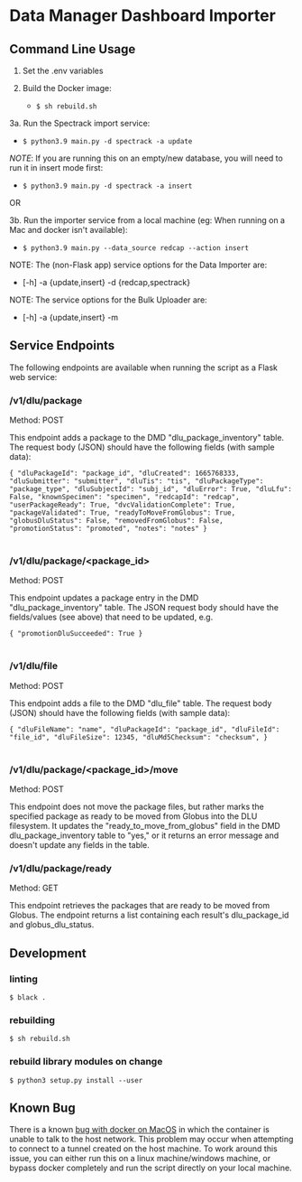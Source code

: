 # Data Manager Dashboard Importer 

## Command Line Usage

1. Set the .env variables

2. Build the Docker image: 
   - `$ sh rebuild.sh`

3a. Run the Spectrack import service:
   - `$ python3.9 main.py -d spectrack -a update`

*NOTE*: If you are running this on an empty/new database, you will need to run it in insert mode first:
   - `$ python3.9 main.py -d spectrack -a insert`

OR

3b. Run the importer service from a local machine (eg: When running on a Mac and docker isn't available):
   - `$ python3.9 main.py --data_source redcap --action insert`

NOTE: The (non-Flask app) service options for the Data Importer are:
   - [-h] -a {update,insert} -d {redcap,spectrack}

NOTE: The service options for the Bulk Uploader are:
- [-h] -a {update,insert} -m 

## Service Endpoints

The following endpoints are available when running the script as a Flask web service:

### /v1/dlu/package
Method: POST

This endpoint adds a package to the DMD "dlu_package_inventory" table. The request body (JSON) should have the following fields (with sample data):

`{
   "dluPackageId": "package_id",
   "dluCreated": 1665768333,
   "dluSubmitter": "submitter",
   "dluTis": "tis",
   "dluPackageType": "package_type",
   "dluSubjectId": "subj_id",
   "dluError": True,
   "dluLfu": False,
   "knownSpecimen": "specimen",
   "redcapId": "redcap",
   "userPackageReady": True,
   "dvcValidationComplete": True,
   "packageValidated": True,
   "readyToMoveFromGlobus": True,
   "globusDluStatus": False,
   "removedFromGlobus": False,
   "promotionStatus": "promoted",
   "notes": "notes"
}`  
&nbsp;  
### /v1/dlu/package/<package_id>

Method: POST

This endpoint updates a package entry in the DMD "dlu_package_inventory" table. The JSON request body should have the fields/values (see above) that need to be updated, e.g. 

`{
   "promotionDluSucceeded": True
}`  
&nbsp;  
### /v1/dlu/file

Method: POST

This endpoint adds a file to the DMD "dlu_file" table. The request body (JSON) should have the following fields (with sample data):

`{
   "dluFileName": "name",
   "dluPackageId": "package_id",
   "dluFileId": "file_id",
   "dluFileSize": 12345,
   "dluMd5Checksum": "checksum",
}`  
&nbsp;  
### /v1/dlu/package/<package_id>/move

Method: POST

This endpoint does not move the package files, but rather marks the specified package as ready to be moved from Globus into the DLU filesystem. It updates the "ready_to_move_from_globus" field in the DMD dlu_package_inventory table to "yes," or it returns an error message and doesn't update any fields in the table.
&nbsp;
### /v1/dlu/package/ready

Method: GET

This endpoint retrieves the packages that are ready to be moved from Globus. The endpoint returns a list containing each result's dlu_package_id and globus_dlu_status.

## Development

### linting
`$ black .`

### rebuilding
`$ sh rebuild.sh`

### rebuild library modules on change
`$ python3 setup.py install --user`

## Known Bug
There is a known [bug with docker on MacOS](https://github.com/docker/for-mac/issues/2670) in which the container is unable to talk to the host network. This problem may occur when attempting to connect to a tunnel created on the host machine. To work around this issue, you can either run this on a linux machine/windows machine, or bypass docker completely and run the script directly on your local machine.
